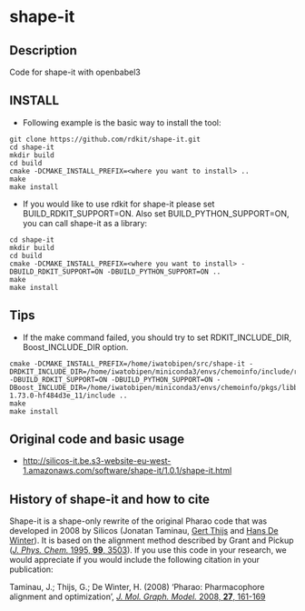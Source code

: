 # shape-it


## Description

Code for shape-it with openbabel3


## INSTALL

- Following example is the basic way to install the tool:

```
git clone https://github.com/rdkit/shape-it.git
cd shape-it
mkdir build
cd build
cmake -DCMAKE_INSTALL_PREFIX=<where you want to install> ..
make
make install
```


- If you would like to use rdkit for shape-it please set BUILD_RDKIT_SUPPORT=ON. Also set BUILD_PYTHON_SUPPORT=ON, you can call shape-it as a library:


```
cd shape-it
mkdir build
cd build
cmake -DCMAKE_INSTALL_PREFIX=<where you want to install> -DBUILD_RDKIT_SUPPORT=ON -DBUILD_PYTHON_SUPPORT=ON ..
make
make install
```

## Tips
- If the make command failed, you should try to set RDKIT_INCLUDE_DIR, Boost_INCLUDE_DIR option.

```
cmake -DCMAKE_INSTALL_PREFIX=/home/iwatobipen/src/shape-it -DRDKIT_INCLUDE_DIR=/home/iwatobipen/miniconda3/envs/chemoinfo/include/rdkit -DBUILD_RDKIT_SUPPORT=ON -DBUILD_PYTHON_SUPPORT=ON -DBoost_INCLUDE_DIR=/home/iwatobipen/miniconda3/envs/chemoinfo/pkgs/libboost-1.73.0-hf484d3e_11/include ..
make
make install
```


## Original code and basic usage

- http://silicos-it.be.s3-website-eu-west-1.amazonaws.com/software/shape-it/1.0.1/shape-it.html



## History of shape-it and how to cite

Shape-it is a shape-only rewrite of the original Pharao code that was developed in 2008 by Silicos (Jonatan Taminau, [Gert Thijs](https://github.com/gertthijs) and [Hans De Winter](https://github.com/hansdewinter)). It is based on the alignment method described by Grant and Pickup ([*J. Phys. Chem.* 1995, **99**, 3503](https://pubs.acs.org/doi/10.1021/j100011a016)).
If you use this code in your research, we would appreciate if you would include the following citation in your publication:

Taminau, J.; Thijs, G.; De Winter, H. (2008) ‘Pharao: Pharmacophore alignment and optimization’, [*J. Mol. Graph. Model.* 2008, **27**, 161-169](https://doi.org/10.1016/j.jmgm.2008.04.003)
